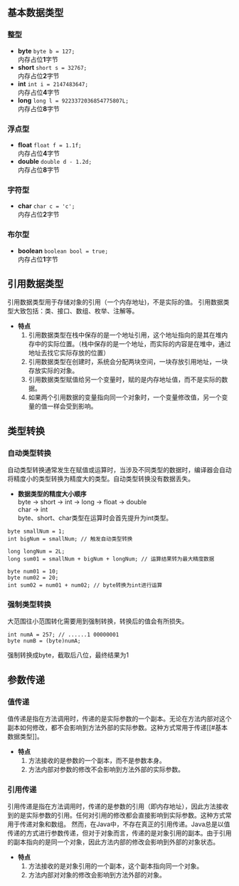 ## 基本数据类型
### 整型  
- **byte** `byte b = 127;`  
	内存占位**1**字节
- **short** `short s = 32767;`  
	内存占位**2**字节
- **int** `int i = 2147483647;`  
	内存占位**4**字节
- **long** `long l = 9223372036854775807L;`  
	内存占位**8**字节
### 浮点型
- **float** `float f = 1.1f;`  
	内存占位**4**字节
- **double** `double d - 1.2d;`  
	内存占位**8**字节
### 字符型
- **char** `char c = 'c';`  
	内存占位**2**字节
### 布尔型
- **boolean** `boolean bool = true;`  
	内存占位**1**字节

## 引用数据类型
引用数据类型用于存储对象的引用（一个内存地址)，不是实际的值。
引用数据类型大致包括：类、接口、数组、枚举、注解等。
- **特点**  
	1. 引用数据类型在栈中保存的是一个地址引用，这个地址指向的是其在堆内存中的实际位置。（栈中保存的是一个地址，而实际的内容是在堆中，通过地址去找它实际存放的位置）
	2. 引用数据类型在创建时，系统会分配两块空间，一块存放引用地址，一块存放实际的对象。
	3. 引用数据类型赋值给另一个变量时，赋的是内存地址值，而不是实际的数据。
	4. 如果两个引用数据的变量指向同一个对象时，一个变量修改值，另一个变量的值一样会受到影响。
## 类型转换
### 自动类型转换 
自动类型转换通常发生在赋值或运算时，当涉及不同类型的数据时，编译器会自动将精度小的类型转换为精度大的类型。自动类型转换没有数据丢失。
- **数据类型的精度大小顺序**  
	byte -> short -> int -> long -> float -> double  
	char -> int  
byte、short、char类型在运算时会首先提升为int类型。
```
byte smallNum = 1; 
int bigNum = smallNum; // 触发自动类型转换

long longNum = 2L;
long sum01 = smallNum + bigNum + longNum; // 运算结果转为最大精度数据

byte num01 = 10;
byte num02 = 20;
int sum02 = num01 + num02; // byte转换为int进行运算
```
### 强制类型转换
大范围往小范围转化需要用到强制转换，转换后的值会有所损失。
```
int numA = 257; // ......1 00000001  
byte numB = (byte)numA;  
```
强制转换成byte，截取后八位，最终结果为1

## 参数传递
### 值传递
值传递是指在方法调用时，传递的是实际参数的一个副本。无论在方法内部对这个副本如何修改，都不会影响到方法外部的实际参数。这种方式常用于传递[[#基本数据类型]]。
- **特点**  
	1. 方法接收的是参数的一个副本，而不是参数本身。
	2. 方法内部对参数的修改不会影响到方法外部的实际参数。
### 引用传递
引用传递是指在方法调用时，传递的是参数的引用（即内存地址），因此方法接收到的是实际参数的引用。任何对引用的修改都会直接影响到实际参数。这种方式常用于传递对象和数组。
然而，在Java中，不存在真正的引用传递。Java总是以值传递的方式进行参数传递，但对于对象而言，传递的是对象引用的副本。由于引用的副本指向的是同一个对象，因此方法内部的修改会影响到外部的对象状态。
- **特点**  
	1. 方法接收的是对象引用的一个副本，这个副本指向同一个对象。
	2. 方法内部对对象的修改会影响到方法外部的对象。
